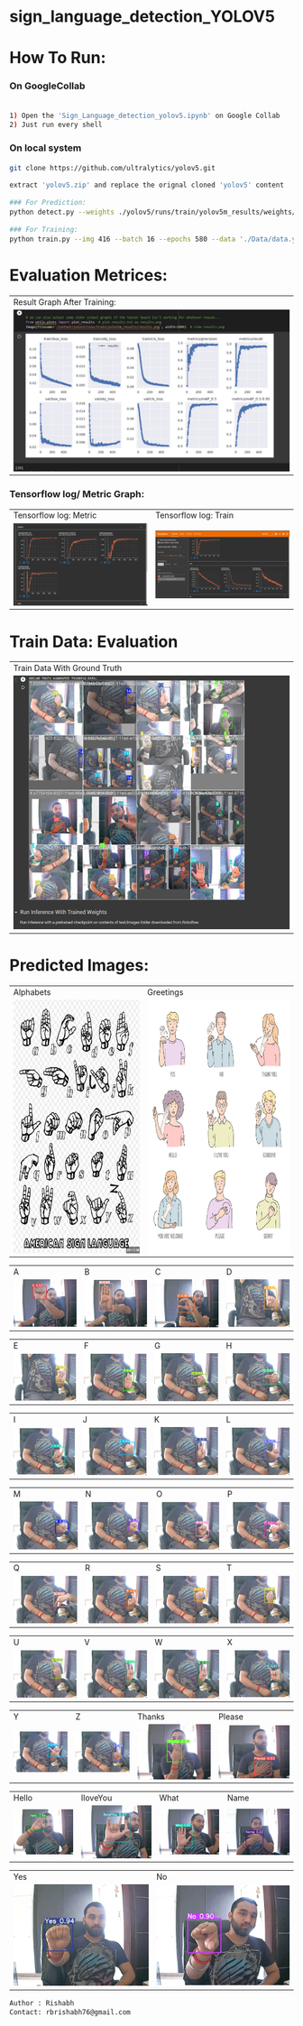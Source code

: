 # sign_language_detection_YOLOV5

# How To Run:
### On GoogleCollab
```bash

1) Open the 'Sign_Language_detection_yolov5.ipynb' on Google Collab
2) Just run every shell

```

### On local system
```bash
git clone https://github.com/ultralytics/yolov5.git
```
```bash
extract 'yolov5.zip' and replace the orignal cloned 'yolov5' content
```
```bash
### For Prediction:
python detect.py --weights ./yolov5/runs/train/yolov5m_results/weights/best.pt --img 416 --conf 0.5 --source ./Data/test/images
```
```bash
### For Training:
python train.py --img 416 --batch 16 --epochs 580 --data './Data/data.yaml' --cfg ./yolov5/models/custom_yolov5m.yaml --weights 'yolov5m.pt'  --name yolov5m_results  --cache
```

# Evaluation Metrices:
 <table>
  <tr>
    <td>Result Graph After Training:</td>
  </tr>
  <tr>
    <td><img src="evalutation/results_graph.jpg" ></td>
  </tr>
 </table>

### Tensorflow log/ Metric Graph:
 <table>
  <tr>
    <td>Tensorflow log: Metric</td>
    <td>Tensorflow log: Train</td>
  </tr>
  <tr>
    <td><img src="evalutation/tensorflowlog.jpg" ></td>
    <td><img src="evalutation/tensorflowlog2.jpg"> </td>
  </tr>
 </table>

  # Train Data: Evaluation
 <table>
  <tr>
    <td>Train Data With Ground Truth</td>
  </tr>
  <tr>
    <td><img   height="450" src="evalutation/train_data.jpg" ></td>
  </tr>
 </table>


  # Predicted Images:
  <table>
  <tr>
    <td>Alphabets</td>
    <td>Greetings</td>
  </tr>
  <tr>
    <td><img   height="450" src="evalutation\orignal _signs.jpg" ></td>
    <td><img   height="450" src="evalutation\orignal _signs2.jpg" ></td>
  </tr>
 </table>

 
 <table>
  <tr>
    <td>A</td>
    <td>B</td>
    <td>C</td>
    <td>D</td>
  </tr>
  <tr>
    <td><img src=evalutation/predicted_img/A.jpg ></td>
    <td><img src=evalutation/predicted_img/B.jpg ></td>
    <td><img src=evalutation/predicted_img/C.jpg ></td>
    <td><img src=evalutation/predicted_img/D.jpg ></td>
  </tr>
 </table> 


 <table>
  <tr>
    <td>E</td>
    <td>F</td>
    <td>G</td>
    <td>H</td>
  </tr>
  <tr>
    <td><img src=evalutation/predicted_img/E.jpg ></td>
    <td><img src=evalutation/predicted_img/F.jpg ></td>
    <td><img src=evalutation/predicted_img/G.jpg ></td>
    <td><img src=evalutation/predicted_img/H.jpg ></td>
  </tr>
 </table> 

 <table>
  <tr>
    <td>I</td>
    <td>J</td>
    <td>K</td>
    <td>L</td>
  </tr>
  <tr>
    <td><img src=evalutation/predicted_img/I.jpg ></td>
    <td><img src=evalutation/predicted_img/J.jpg ></td>
    <td><img src=evalutation/predicted_img/K.jpg ></td>
    <td><img src=evalutation/predicted_img/L.jpg ></td>
  </tr>
 </table> 

 <table>
  <tr>
    <td>M</td>
    <td>N</td>
    <td>O</td>
    <td>P</td>
  </tr>
  <tr>
    <td><img src=evalutation/predicted_img/M.jpg ></td>
    <td><img src=evalutation/predicted_img/N.jpg ></td>
    <td><img src=evalutation/predicted_img/O.jpg ></td>
    <td><img src=evalutation/predicted_img/P.jpg ></td>
  </tr>
 </table> 

 <table>
  <tr>
    <td>Q</td>
    <td>R</td>
    <td>S</td>
    <td>T</td>
  </tr>
  <tr>
    <td><img src=evalutation/predicted_img/Q.jpg ></td>
    <td><img src=evalutation/predicted_img/R.jpg ></td>
    <td><img src=evalutation/predicted_img/S.jpg ></td>
    <td><img src=evalutation/predicted_img/T.jpg ></td>
  </tr>
 </table> 

 <table>
  <tr>
    <td>U</td>
    <td>V</td>
    <td>W</td>
    <td>X</td>
  </tr>
  <tr>
    <td><img src=evalutation/predicted_img/U.jpg ></td>
    <td><img src=evalutation/predicted_img/V.jpg ></td>
    <td><img src=evalutation/predicted_img/W.jpg ></td>
    <td><img src=evalutation/predicted_img/X.jpg ></td>
  </tr>
 </table> 

 <table>
  <tr>
    <td>Y</td>
    <td>Z</td>
    <td>Thanks</td>
    <td>Please</td>
  </tr>
  <tr>
    <td><img src=evalutation/predicted_img/Y.jpg ></td>
    <td><img src=evalutation/predicted_img/Z.jpg ></td>
    <td><img src=evalutation/predicted_img/Thanks.jpg ></td>
    <td><img src=evalutation/predicted_img/Please.jpg ></td>
  </tr>
 </table> 

 <table>
  <tr>
    <td>Hello</td>
    <td>IloveYou</td>
    <td>What</td>
    <td>Name</td>
  </tr>
  <tr>
    <td><img src=evalutation/predicted_img/Hello.jpg ></td>
    <td><img src=evalutation/predicted_img/IloveYou.jpg ></td>
    <td><img src=evalutation/predicted_img/What.jpg ></td>
    <td><img src=evalutation/predicted_img/Name.jpg ></td>
  </tr>
 </table> 


 <table>
  <tr>
    <td>Yes</td>
    <td>No</td>
    <!-- <td>Thanks</td>
    <td>Please</td> -->
  </tr>
  <tr>
    <td><img src=evalutation/predicted_img/Yes.jpg ></td>
    <td><img src=evalutation/predicted_img/No.jpg ></td>
    <!-- <td><img src=evalutation/predicted_img/Thanks.jpg ></td>
    <td><img src=evalutation/predicted_img/Please.jpg ></td> -->
  </tr>
 </table> 

```bash
Author : Rishabh
Contact: rbrishabh76@gmail.com
```
